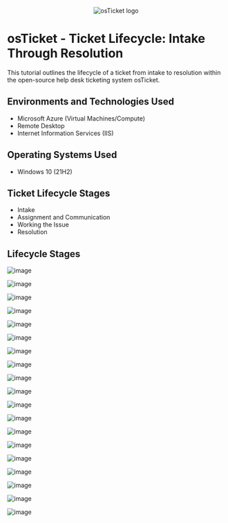 <p align="center">
<img src="https://i.imgur.com/Clzj7Xs.png" alt="osTicket logo"/>
</p>

<h1>osTicket - Ticket Lifecycle: Intake Through Resolution</h1>
This tutorial outlines the lifecycle of a ticket from intake to resolution within the open-source help desk ticketing system osTicket.<br />





<h2>Environments and Technologies Used</h2>

- Microsoft Azure (Virtual Machines/Compute)
- Remote Desktop
- Internet Information Services (IIS)

<h2>Operating Systems Used </h2>

- Windows 10</b> (21H2)

<h2>Ticket Lifecycle Stages</h2>

- Intake
- Assignment and Communication
- Working the Issue
- Resolution

<h2>Lifecycle Stages</h2>

![image](https://github.com/elijahstrozier/ticket-lifecycle/assets/161254320/243242b1-afae-4a1e-bd7c-814f197cb4ce)

![image](https://github.com/elijahstrozier/ticket-lifecycle/assets/161254320/c6c148df-14e5-4f52-8118-f031ec9408c7)

![image](https://github.com/elijahstrozier/ticket-lifecycle/assets/161254320/71d084ca-7f66-4786-9944-738697cb5a32)

![image](https://github.com/elijahstrozier/ticket-lifecycle/assets/161254320/476ec864-7316-4119-9571-067473f37615)

![image](https://github.com/elijahstrozier/ticket-lifecycle/assets/161254320/04c651d3-9a03-4d57-a1b7-9e3accf350a5)

![image](https://github.com/elijahstrozier/ticket-lifecycle/assets/161254320/066d1ab4-4f08-4a25-87bc-e54874441bfe)

![image](https://github.com/elijahstrozier/ticket-lifecycle/assets/161254320/7ca031fb-3067-4c3c-b88a-3ef020488d2e)

![image](https://github.com/elijahstrozier/ticket-lifecycle/assets/161254320/2b76dd55-6e7d-4ec1-a667-ecf5f5a8881f)

![image](https://github.com/elijahstrozier/ticket-lifecycle/assets/161254320/6edce79d-4f37-4926-8f03-b5a8f4927170)

![image](https://github.com/elijahstrozier/ticket-lifecycle/assets/161254320/2c6e9f08-47ae-44e1-962a-9886c43df65a)

![image](https://github.com/elijahstrozier/ticket-lifecycle/assets/161254320/a199e638-05e8-4510-8d7f-a4d5d57263e7)

![image](https://github.com/elijahstrozier/ticket-lifecycle/assets/161254320/ca01fe8f-979f-42b2-ba90-f251a4d1d841)

![image](https://github.com/elijahstrozier/ticket-lifecycle/assets/161254320/0dad4ef4-fb03-4575-826f-04fb7262150b)

![image](https://github.com/elijahstrozier/ticket-lifecycle/assets/161254320/0ad00647-32e7-45d0-9615-461fd49c889e)

![image](https://github.com/elijahstrozier/ticket-lifecycle/assets/161254320/3b0e03a8-65df-42bd-9d3b-45a9d36a3c40)

![image](https://github.com/elijahstrozier/ticket-lifecycle/assets/161254320/ea994448-08dd-447c-a639-ab385c474663)

![image](https://github.com/elijahstrozier/ticket-lifecycle/assets/161254320/1c14f7fd-0575-43bc-ad7b-d94114f14988)

![image](https://github.com/elijahstrozier/ticket-lifecycle/assets/161254320/5a88be44-9371-4004-924f-cfd6c888dcfe)

![image](https://github.com/elijahstrozier/ticket-lifecycle/assets/161254320/442f2473-8631-4dc9-9cc1-960da264cf88)






















